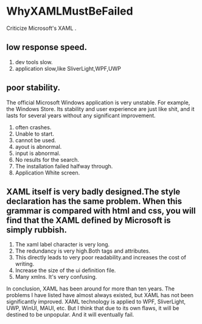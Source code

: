# WhyXAMLMustBeFailed
Criticize Microsoft's XAML .

## low response speed.
1. dev tools slow.
2. application slow,like SliverLight,WPF,UWP
	
## poor stability.
The official Microsoft Windows application is very unstable. 
For example, the Windows Store. Its stability and user experience are just like shit, and it lasts for several years without any significant improvement.
1. often crashes.
2. Unable to start.
3. cannot be used.
4. ayout is abnormal.
5. input is abnormal.
6. No results for the search.
7. The installation failed halfway through.
8. Application White screen.



## XAML itself is very badly designed.The style declaration has the same problem. When this grammar is compared with html and css, you will find that the XAML defined by Microsoft is simply rubbish.
1. The xaml label character is very long.
2. The redundancy is very high.Both tags and attributes.
3. This directly leads to very poor readability.and increases the cost of writing.
4. Increase the size of the ui definition file.
5. Many xmlns. It's very confusing.


In conclusion, XAML has been around for more than ten years.
The problems I have listed have almost always existed, but XAML has not been significantly improved.
XAML technology is applied to WPF, SliverLight, UWP, WinUI, MAUI, etc.
But I think that due to its own flaws, it will be destined to be unpopular.
And it will eventually fail.
